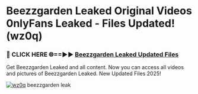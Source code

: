 # Beezzgarden Leaked Original Videos 0nlyFans Leaked - Files Updated! (wz0q)

<h3>🔴 CLICK HERE 🌐==►► <a href="https://tinyurl.com/2wckxsce" rel="nofollow">Beezzgarden Leaked Updated Files</a></h3>

Get Beezzgarden Leaked and all content. Now you can access all videos and pictures of Beezzgarden Leaked. New Updated Files 2025!

[![wz0q](https://i.imgur.com/AFduVYN.gif)](https://tinyurl.com/2wckxsce)
beezzgarden leak